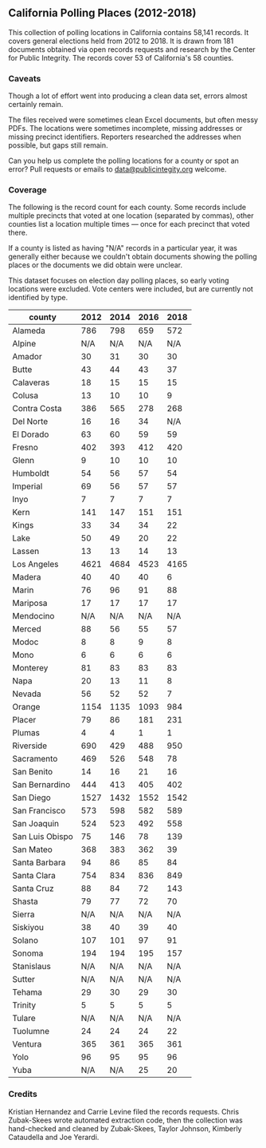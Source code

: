
## California Polling Places (2012-2018)

This collection of polling locations in California contains 58,141 records. It covers general elections held from 2012 to 2018. It is drawn from 181 documents obtained via open records requests and research by the Center for Public Integrity. The records cover 53 of California's 58 counties.

### Caveats

Though a lot of effort went into producing a clean data set, errors almost certainly remain.

The files received were sometimes clean Excel documents, but often messy PDFs. The locations were sometimes incomplete, missing addresses or missing precinct identifiers. Reporters researched the addresses when possible, but gaps still remain.

Can you help us complete the polling locations for a county or spot an error? Pull requests or emails to data@publicintegity.org welcome.

### Coverage

The following is the record count for each county. Some records include multiple precincts that voted at one location (separated by commas), other counties list a location multiple times — once for each precinct that voted there.

If a county is listed as having "N/A" records in a particular year, it was generally either because we couldn't obtain documents showing the polling places or the documents we did obtain were unclear.

This dataset focuses on election day polling places, so early voting locations were excluded. Vote centers were included, but are currently not identified by type.

| county          | 2012 | 2014 | 2016 | 2018 |
| --------------- | ---- | ---- | ---- | ---- |
| Alameda         | 786  | 798  | 659  | 572  |
| Alpine          | N/A  | N/A  | N/A  | N/A  |
| Amador          | 30   | 31   | 30   | 30   |
| Butte           | 43   | 44   | 43   | 37   |
| Calaveras       | 18   | 15   | 15   | 15   |
| Colusa          | 13   | 10   | 10   | 9    |
| Contra Costa    | 386  | 565  | 278  | 268  |
| Del Norte       | 16   | 16   | 34   | N/A  |
| El Dorado       | 63   | 60   | 59   | 59   |
| Fresno          | 402  | 393  | 412  | 420  |
| Glenn           | 9    | 10   | 10   | 10   |
| Humboldt        | 54   | 56   | 57   | 54   |
| Imperial        | 69   | 56   | 57   | 57   |
| Inyo            | 7    | 7    | 7    | 7    |
| Kern            | 141  | 147  | 151  | 151  |
| Kings           | 33   | 34   | 34   | 22   |
| Lake            | 50   | 49   | 20   | 22   |
| Lassen          | 13   | 13   | 14   | 13   |
| Los Angeles     | 4621 | 4684 | 4523 | 4165 |
| Madera          | 40   | 40   | 40   | 6    |
| Marin           | 76   | 96   | 91   | 88   |
| Mariposa        | 17   | 17   | 17   | 17   |
| Mendocino       | N/A  | N/A  | N/A  | N/A  |
| Merced          | 88   | 56   | 55   | 57   |
| Modoc           | 8    | 8    | 9    | 8    |
| Mono            | 6    | 6    | 6    | 6    |
| Monterey        | 81   | 83   | 83   | 83   |
| Napa            | 20   | 13   | 11   | 8    |
| Nevada          | 56   | 52   | 52   | 7    |
| Orange          | 1154 | 1135 | 1093 | 984  |
| Placer          | 79   | 86   | 181  | 231  |
| Plumas          | 4    | 4    | 1    | 1    |
| Riverside       | 690  | 429  | 488  | 950  |
| Sacramento      | 469  | 526  | 548  | 78   |
| San Benito      | 14   | 16   | 21   | 16   |
| San Bernardino  | 444  | 413  | 405  | 402  |
| San Diego       | 1527 | 1432 | 1552 | 1542 |
| San Francisco   | 573  | 598  | 582  | 589  |
| San Joaquin     | 524  | 523  | 492  | 558  |
| San Luis Obispo | 75   | 146  | 78   | 139  |
| San Mateo       | 368  | 383  | 362  | 39   |
| Santa Barbara   | 94   | 86   | 85   | 84   |
| Santa Clara     | 754  | 834  | 836  | 849  |
| Santa Cruz      | 88   | 84   | 72   | 143  |
| Shasta          | 79   | 77   | 72   | 70   |
| Sierra          | N/A  | N/A  | N/A  | N/A  |
| Siskiyou        | 38   | 40   | 39   | 40   |
| Solano          | 107  | 101  | 97   | 91   |
| Sonoma          | 194  | 194  | 195  | 157  |
| Stanislaus      | N/A  | N/A  | N/A  | N/A  |
| Sutter          | N/A  | N/A  | N/A  | N/A  |
| Tehama          | 29   | 30   | 29   | 30   |
| Trinity         | 5    | 5    | 5    | 5    |
| Tulare          | N/A  | N/A  | N/A  | N/A  |
| Tuolumne        | 24   | 24   | 24   | 22   |
| Ventura         | 365  | 361  | 365  | 361  |
| Yolo            | 96   | 95   | 95   | 96   |
| Yuba            | N/A  | N/A  | 25   | 20   |


### Credits

Kristian Hernandez and Carrie Levine filed the records requests. Chris Zubak-Skees wrote automated extraction code, then the collection was hand-checked and cleaned by Zubak-Skees, Taylor Johnson, Kimberly Cataudella and Joe Yerardi.
